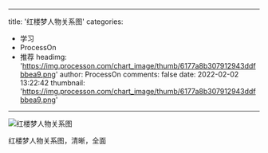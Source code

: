 
---
title: '红楼梦人物关系图'
categories: 
 - 学习
 - ProcessOn
 - 推荐
headimg: 'https://img.processon.com/chart_image/thumb/6177a8b307912943ddfbbea9.png'
author: ProcessOn
comments: false
date: 2022-02-02 13:22:42
thumbnail: 'https://img.processon.com/chart_image/thumb/6177a8b307912943ddfbbea9.png'
---

<div>   
<img class="thumb" alt="红楼梦人物关系图" src="https://img.processon.com/chart_image/thumb/6177a8b307912943ddfbbea9.png" referrerpolicy="no-referrer">
<p>红楼梦人物关系图，清晰，全面</p>  
</div>
            